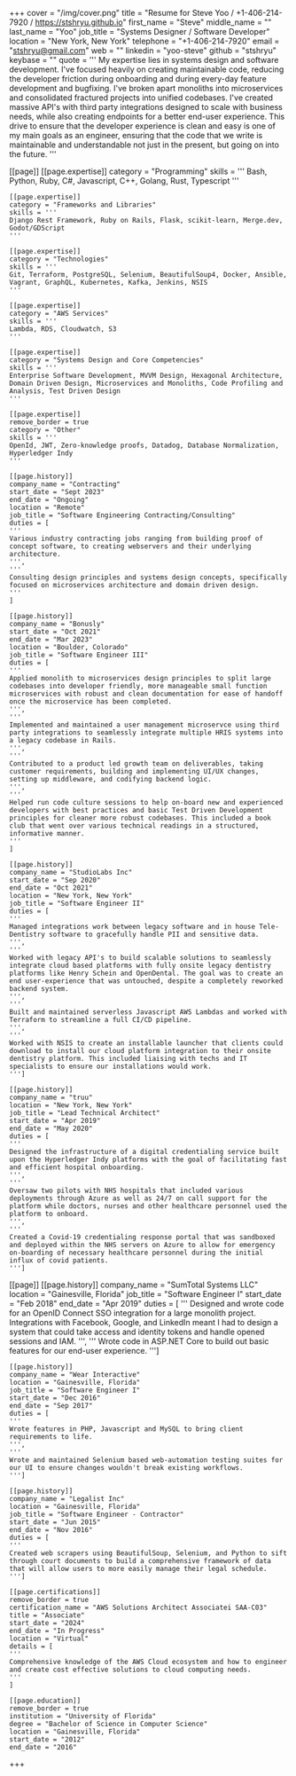 +++
cover = "/img/cover.png"
title = "Resume for Steve Yoo / +1-406-214-7920 / https://stshryu.github.io"
first_name = "Steve"
middle_name = ""
last_name = "Yoo"
job_title = "Systems Designer / Software Developer"
location = "New York, New York"
telephone = "+1-406-214-7920"
email = "stshryu@gmail.com"
web = ""
linkedin = "yoo-steve"
github = "stshryu"
keybase = ""
quote = '''
My expertise lies in systems design and software development. I've focused heavily on creating maintainable code, reducing the developer friction during onboarding and during every-day feature development and bugfixing.
 I've broken apart monoliths into microservices and consolidated fractured projects into unified codebases. I've created massive API's with third party integrations designed to scale with business needs, while also creating endpoints for a better end-user experience.
 This drive to ensure that the developer experience is clean and easy is one of my main goals as an engineer, ensuring that the code that we write is maintainable and understandable not just in the present, but going on into the future.
'''

[[page]]
    [[page.expertise]]
    category = "Programming"
    skills = '''
    Bash, Python, Ruby, C#, Javascript, C++, Golang, Rust, Typescript
    '''

    [[page.expertise]]
    category = "Frameworks and Libraries"
    skills = '''
    Django Rest Framework, Ruby on Rails, Flask, scikit-learn, Merge.dev, Godot/GDScript
    '''

    [[page.expertise]]
    category = "Technologies"
    skills = '''
    Git, Terraform, PostgreSQL, Selenium, BeautifulSoup4, Docker, Ansible, Vagrant, GraphQL, Kubernetes, Kafka, Jenkins, NSIS
    '''

    [[page.expertise]]
    category = "AWS Services"
    skills = '''
    Lambda, RDS, Cloudwatch, S3 
    '''

    [[page.expertise]]
    category = "Systems Design and Core Competencies"
    skills = '''
    Enterprise Software Development, MVVM Design, Hexagonal Architecture, Domain Driven Design, Microservices and Monoliths, Code Profiling and Analysis, Test Driven Design
    '''

    [[page.expertise]]
    remove_border = true
    category = "Other"
    skills = '''
    OpenId, JWT, Zero-knowledge proofs, Datadog, Database Normalization, Hyperledger Indy 
    '''

    [[page.history]] 
    company_name = "Contracting"
    start_date = "Sept 2023"
    end_date = "Ongoing"
    location = "Remote"
    job_title = "Software Engineering Contracting/Consulting"
    duties = [
    '''
    Various industry contracting jobs ranging from building proof of concept software, to creating webservers and their underlying architecture.
    ''',
    '''
    Consulting design principles and systems design concepts, specifically focused on microservices architecture and domain driven design.
    '''
    ]

    [[page.history]]
    company_name = "Bonusly"
    start_date = "Oct 2021"
    end_date = "Mar 2023"
    location = "Boulder, Colorado"
    job_title = "Software Engineer III"
    duties = [
    '''
    Applied monolith to microservices design principles to split large codebases into developer friendly, more manageable small function microservices with robust and clean documentation for ease of handoff once the microservice has been completed.
    ''',
    '''
    Implemented and maintained a user management microservce using third party integrations to seamlessly integrate multiple HRIS systems into a legacy codebase in Rails.
    ''',
    '''
    Contributed to a product led growth team on deliverables, taking customer requirements, building and implementing UI/UX changes, setting up middleware, and codifying backend logic.
    ''',
    '''
    Helped run code culture sessions to help on-board new and experienced developers with best practices and basic Test Driven Development principles for cleaner more robust codebases. This included a book club that went over various technical readings in a structured, informative manner.
    '''
    ]
    
    [[page.history]]
    company_name = "StudioLabs Inc"
    start_date = "Sep 2020"
    end_date = "Oct 2021"
    location = "New York, New York"
    job_title = "Software Engineer II"
    duties = [
    '''
    Managed integrations work between legacy software and in house Tele-Dentistry software to gracefully handle PII and sensitive data.
    ''',
    '''
    Worked with legacy API's to build scalable solutions to seamlessly integrate cloud based platforms with fully onsite legacy dentistry platforms like Henry Schein and OpenDental. The goal was to create an end user-experience that was untouched, despite a completely reworked backend system.
    ''',
    '''
    Built and maintained serverless Javascript AWS Lambdas and worked with Terraform to streamline a full CI/CD pipeline.
    ''',
    '''
    Worked with NSIS to create an installable launcher that clients could download to install our cloud platform integration to their onsite dentistry platform. This included liaising with techs and IT specialists to ensure our installations would work.
    ''']

    [[page.history]]
    company_name = "truu"
    location = "New York, New York"
    job_title = "Lead Technical Architect"
    start_date = "Apr 2019"
    end_date = "May 2020"
    duties = [
    '''
    Designed the infrastructure of a digital credentialing service built upon the Hyperledger Indy platforms with the goal of facilitating fast and efficient hospital onboarding.
    ''',
    '''
    Oversaw two pilots with NHS hospitals that included various deployments through Azure as well as 24/7 on call support for the platform while doctors, nurses and other healthcare personnel used the platform to onboard.
    ''',
    '''
    Created a Covid-19 credentialing response portal that was sandboxed and deployed within the NHS servers on Azure to allow for emergency on-boarding of necessary healthcare personnel during the initial influx of covid patients.
    ''']

[[page]]
    [[page.history]]
    company_name = "SumTotal Systems LLC"
    location = "Gainesville, Florida"
    job_title = "Software Engineer I"
    start_date = "Feb 2018"
    end_date = "Apr 2019"
    duties = [
    '''
    Designed and wrote code for an OpenID Connect SSO integration for a large monolith project. Integrations with Facebook, Google, and LinkedIn meant I had to design a system that could take access and identity tokens and handle opened sessions and IAM.
    ''',
    '''
    Wrote code in ASP.NET Core to build out basic features for our end-user experience.
    ''']

    [[page.history]]
    company_name = "Wear Interactive"
    location = "Gainesville, Florida"
    job_title = "Software Engineer I"
    start_date = "Dec 2016"
    end_date = "Sep 2017"
    duties = [
    '''
    Wrote features in PHP, Javascript and MySQL to bring client requirements to life.
    ''',
    '''
    Wrote and maintained Selenium based web-automation testing suites for our UI to ensure changes wouldn't break existing workflows.
    ''']

    [[page.history]]
    company_name = "Legalist Inc"
    location = "Gainesville, Florida"
    job_title = "Software Engineer - Contractor"
    start_date = "Jun 2015"
    end_date = "Nov 2016"
    duties = [
    '''
    Created web scrapers using BeautifulSoup, Selenium, and Python to sift through court documents to build a comprehensive framework of data that will allow users to more easily manage their legal schedule.
    ''']

    [[page.certifications]]
    remove_border = true
    certification_name = "AWS Solutions Architect Associatei SAA-C03"
    title = "Associate"
    start_date = "2024"
    end_date = "In Progress"
    location = "Virtual"
    details = [
    '''
    Comprehensive knowledge of the AWS Cloud ecosystem and how to engineer and create cost effective solutions to cloud computing needs.
    '''
    ]

    [[page.education]]
    remove_border = true
    institution = "University of Florida"
    degree = "Bachelor of Science in Computer Science"
    location = "Gainesville, Florida"
    start_date = "2012"
    end_date = "2016"
+++
